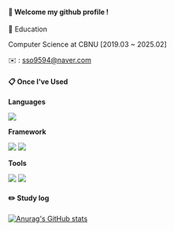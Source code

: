 
####  :wave: Welcome my github profile !

📘 Education

Computer Science at CBNU [2019.03 ~ 2025.02] 

✉️ : sso9594@naver.com
  
####  :clipboard: Once I've Used 

**Languages**

<img src="https://img.shields.io/badge/java-007396?style=flat-square&logo=OpenJDK&logoColor=white"> 

**Framework**

<img src="https://img.shields.io/badge/Spring-6DB33F?style=flat-square&logo=Spring&logoColor=white"> <img src="https://img.shields.io/badge/springboot-6DB33F?style=flat-square&logo=springboot&logoColor=white">

**Tools**

<img src="https://img.shields.io/badge/MySQL-4479A1?style=flat-square&logo=MySQL&logoColor=white"> <img src="https://img.shields.io/badge/docker-%230db7ed.svg?style=flat-square&logo=docker&logoColor=white"> 

#### :pencil2: Study log
<!--[![Solved.ac Profile](http://mazassumnida.wtf/api/v2/generate_badge?boj=sso9594)](https://solved.ac/백준아이디/) -->

[![Anurag's GitHub stats](https://github-readme-stats.vercel.app/api?username=sso9594)](https://github.com/anuraghazra/github-readme-stats)

<!-- **PORTFOLIO** : https://carnelian-mayflower-590.notion.site/35affc198a9847338d002c50d5eaf9c8?pvs=4
